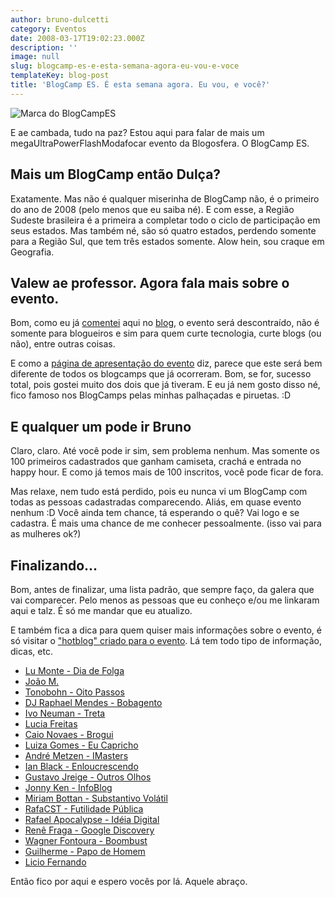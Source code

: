 ```yaml
---
author: bruno-dulcetti
category: Eventos
date: 2008-03-17T19:02:23.000Z
description: ''
image: null
slug: blogcamp-es-e-esta-semana-agora-eu-vou-e-voce
templateKey: blog-post
title: 'BlogCamp ES. É esta semana agora. Eu vou, e você?'
---
```


<img src="https://blogcampes.googlegroups.com/web/blogcamp.es.500.jpg?gda=fVIgqkQAAAB96Mo4ev_JDB34jAdLIwYYrhk_KYKdCQD5pQVS2p1CSmG1qiJ7UbTIup-M2XPURDQUAg_PKWeirPO74_Yg59SAIdEAhumLrGwkQDWveO3DqA&hl=pt-BR" alt="Marca do BlogCampES" />

E ae cambada, tudo na paz? Estou aqui para falar de mais um megaUltraPowerFlashModafocar evento da Blogosfera. O BlogCamp ES.

## Mais um BlogCamp então Dulça?

Exatamente. Mas não é qualquer miserinha de BlogCamp não, é o primeiro do ano de 2008 (pelo menos que eu saiba né). E com esse, a Região Sudeste brasileira é a primeira a completar todo o ciclo de participação em seus estados. Mas também né, são só quatro estados, perdendo somente para a Região Sul, que tem três estados somente. Alow hein, sou craque em Geografia.

## Valew ae professor. Agora fala mais sobre o evento.

Bom, como eu já <a href="/retrospectiva-blogcamp-mg.html">comentei</a> aqui no <a href="/blogcamp-pr-%e2%80%93-o-melhor-de-todos.html">blog</a>, o evento será descontraído, não é somente para blogueiros e sim para quem curte tecnologia, curte blogs (ou não), entre outras coisas.

E como a <a href="http://barcamp.blaz.com.br/node/103">página de apresentação do evento</a> diz, parece que este será bem diferente de todos os blogcamps que já ocorreram. Bom, se for, sucesso total, pois gostei muito dos dois que já tiveram. E eu já nem gosto disso né, fico famoso nos BlogCamps pelas minhas palhaçadas e piruetas. :D

## E qualquer um pode ir Bruno

Claro, claro. Até você pode ir sim, sem problema nenhum. Mas somente os 100 primeiros cadastrados que ganham camiseta, crachá e entrada no happy hour. E como já temos mais de 100 inscritos, você pode ficar de fora.

Mas relaxe, nem tudo está perdido, pois eu nunca vi um BlogCamp com todas as pessoas cadastradas comparecendo. Aliás, em quase evento nenhum :D Você ainda tem chance, tá esperando o quê? Vai logo e se cadastra. É mais uma chance de me conhecer pessoalmente. (isso vai para as mulheres ok?)

## Finalizando...

Bom, antes de finalizar, uma lista padrão, que sempre faço, da galera que vai comparecer. Pelo menos as pessoas que eu conheço e/ou me linkaram aqui e talz. É só me mandar que eu atualizo.

E também fica a dica para quem quiser mais informações sobre o evento, é só visitar o <a href="http://blogcampes.wordpress.com/">"hotblog" criado para o evento</a>. Lá tem todo tipo de informação, dicas, etc.

- <a href="http://diadefolga.com/">Lu Monte - Dia de Folga</a>
- <a href="http://www.nababu.org/">João M.</a>
- <a href="http://www.oitopassos.com/">Tonobohn - Oito Passos</a>
- <a href="http://www.bobagento.com/">DJ Raphael Mendes - Bobagento</a>
- <a href="http://www.treta.com.br/">Ivo Neuman - Treta</a>
- <a href="http://www.ladybugbrazil.com/">Lucia Freitas</a>
- <a href="http://www.brogui.com/">Caio Novaes - Brogui</a>
- <a href="http://www.eucapricho.com/">Luiza Gomes - Eu Capricho</a>
- <a href="http://www.imasters.com.br/">André Metzen - IMasters</a>
- <a href="http://www.interney.net/blogs/enloucrescendo/">Ian Black - Enloucrescendo</a>
- <a href="http://www.outrosolhos.com.br/">Gustavo Jreige - Outros Olhos</a>
- <a href="http://www.jonnyken.com/infoblog">Jonny Ken - InfoBlog</a>
- <a href="http://substantivolatil.com/">Miriam Bottan - Substantivo Volátil</a>
- <a href="http://futilidadepublica.semjuizo.com/">RafaCST - Futilidade Pública</a>
- <a href="http://www.ideiadigital.org/">Rafael Apocalypse - Idéia Digital</a>
- <a href="http://googlediscovery.com/">Renê Fraga - Google Discovery</a>
- <a href="http://boombust.hitechlive.com.br/">Wagner Fontoura - Boombust</a>
- <a href="http://www.papodehomem.com.br/">Guilherme - Papo de Homem</a>
- <a href="http://blog.licio.eti.br/">Licio Fernando</a>

Então fico por aqui e espero vocês por lá. Aquele abraço.
